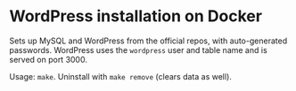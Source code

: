 # WordPress installation on Docker

Sets up MySQL and WordPress from the official repos, with auto-generated
passwords. WordPress uses the `wordpress` user and table name and is
served on port 3000.

Usage: `make`. Uninstall with `make remove` (clears data as well).